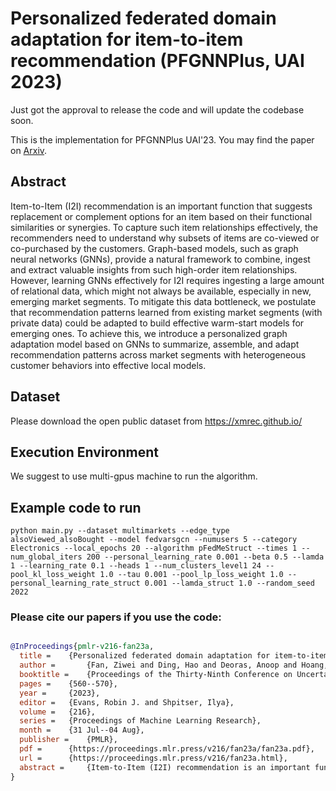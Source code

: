 # Personalized federated domain adaptation for item-to-item recommendation (PFGNNPlus, UAI 2023)
Just got the approval to release the code and will update the codebase soon.

This is the implementation for PFGNNPlus UAI'23. You may find the paper on [Arxiv](https://arxiv.org/pdf/2306.03191.pdf).

## Abstract
Item-to-Item (I2I) recommendation is an important function that suggests replacement or complement options for an item based on their functional similarities or synergies. To capture such item relationships effectively, the recommenders need to understand why subsets of items are co-viewed or co-purchased by the customers. Graph-based models, such as graph neural networks (GNNs), provide a natural framework to combine, ingest and extract valuable insights from such high-order item relationships. However, learning GNNs effectively for I2I requires ingesting a large amount of relational data, which might not always be available, especially in new, emerging market segments. To mitigate this data bottleneck, we postulate that recommendation patterns learned from existing market segments (with private data) could be adapted to build effective warm-start models for emerging ones. To achieve this, we introduce a personalized graph adaptation model based on GNNs to summarize, assemble, and adapt recommendation patterns across market segments with heterogeneous customer behaviors into effective local models.


## Dataset
Please download the open public dataset from https://xmrec.github.io/

## Execution Environment
We suggest to use multi-gpus machine to run the algorithm.

## Example code to run
```
python main.py --dataset multimarkets --edge_type alsoViewed_alsoBought --model fedvarsgcn --numusers 5 --category Electronics --local_epochs 20 --algorithm pFedMeStruct --times 1 --num_global_iters 200 --personal_learning_rate 0.001 --beta 0.5 --lamda 1 --learning_rate 0.1 --heads 1 --num_clusters_level1 24 --pool_kl_loss_weight 1.0 --tau 0.001 --pool_lp_loss_weight 1.0 --personal_learning_rate_struct 0.001 --lamda_struct 1.0 --random_seed 2022
```

### Please cite our papers if you use the code:
```bibtex

@InProceedings{pmlr-v216-fan23a,
  title = 	 {Personalized federated domain adaptation for item-to-item recommendation},
  author =       {Fan, Ziwei and Ding, Hao and Deoras, Anoop and Hoang, Trong Nghia},
  booktitle = 	 {Proceedings of the Thirty-Ninth Conference on Uncertainty in Artificial Intelligence},
  pages = 	 {560--570},
  year = 	 {2023},
  editor = 	 {Evans, Robin J. and Shpitser, Ilya},
  volume = 	 {216},
  series = 	 {Proceedings of Machine Learning Research},
  month = 	 {31 Jul--04 Aug},
  publisher =    {PMLR},
  pdf = 	 {https://proceedings.mlr.press/v216/fan23a/fan23a.pdf},
  url = 	 {https://proceedings.mlr.press/v216/fan23a.html},
  abstract = 	 {Item-to-Item (I2I) recommendation is an important function that suggests replacement or complement options for an item based on their functional similarities or synergies. To capture such item relationships effectively, the recommenders need to understand why subsets of items are co-viewed or co-purchased by the customers. Graph-based models, such as graph neural networks (GNNs), provide a natural framework to combine, ingest and extract valuable insights from such high-order item relationships. However, learning GNNs effectively for I2I requires ingesting a large amount of relational data, which might not always be available, especially in new, emerging market segments. To mitigate this data bottleneck, we postulate that recommendation patterns learned from existing market segments (with private data) could be adapted to build effective warm-start models for emerging ones. To achieve this, we introduce a personalized graph adaptation model based on GNNs to summarize, assemble and adapt recommendation patterns across market segments with heterogeneous customer behaviors into effective local models.}
}
```

